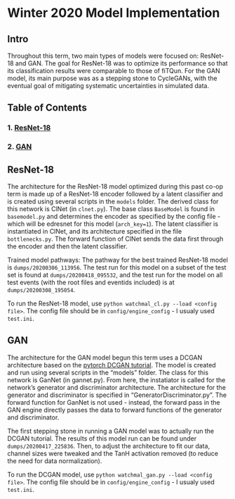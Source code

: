 # Winter 2020 Model Implementation


## Intro

Throughout this term, two main types of models were focused on: ResNet-18 and GAN. The goal for ResNet-18 was to optimize its performance so that its classification results were comparable to those of fiTQun. For the GAN model, its main purpose was as a stepping stone to CycleGANs, with the eventual goal of mitigating systematic uncertainties in simulated data.

## Table of Contents

### 1. [ResNet-18](#resnet)
### 2. [GAN](#gan)

## ResNet-18 <a id="resnet"></a>


The architecture for the ResNet-18 model optimized during this past co-op term is made up of a ResNet-18 encoder followed by a latent classifier and is created using several scripts in the `models` folder. The derived class for this network is ClNet (in `clnet.py`). The base class `BaseModel` is found in `basemodel.py` and determines the encoder as specified by the config file - which will be edresnet for this model (`arch_key=1`). The latent classifier is instantiated in ClNet, and its architecture specified in the file `bottlenecks.py`.
The forward function of ClNet sends the data first through the encoder and then the latent classifier.

Trained model pathways:
The pathway for the best trained ResNet-18 model is `dumps/20200306_113956`. The test run for this model on a subset of the test set is found at `dumps/20200418_095532`, and the test run for the model on all test events (with the root files and eventids included) is at `dumps/20200308_195054`.

To run the ResNet-18 model, use `python watchmal_cl.py --load <config file>`. The config file should be in `config/engine_config` - I usualy used `test.ini`.


## GAN <a id="gan"></a>

The architecture for the GAN model begun this term uses a DCGAN architecture based on the [pytorch DCGAN tutorial](https://pytorch.org/tutorials/beginner/dcgan_faces_tutorial.html). The model is created and run using several scripts in the “models” folder. The class for this network is GanNet (in gannet.py). From here, the instatiator is called for the network’s generator and discriminator architecture. The architecture for the generator and discriminator is specified in “GeneratorDiscriminator.py”.
The forward function for GanNet is not used - instead, the forward pass in the GAN engine directly passes the data to forward functions of the generator and discriminator.

The first stepping stone in running a GAN model was to actually run the DCGAN tutorial. The results of this model run can be found under `dumps/20200417_225836`. Then, to adjust the architecture to fit our data, channel sizes were tweaked and the TanH activation removed (to reduce the need for data normalization).

To run the DCGAN model, use `python watchmal_gan.py --load <config file>`. The config file should be in `config/engine_config` - I usualy used `test.ini`.

```bash

```
